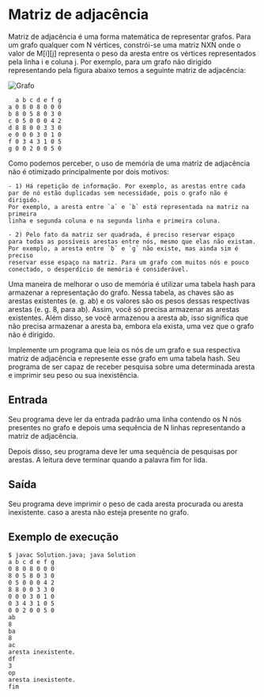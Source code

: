 # Matriz de adjacência

Matriz de adjacência é uma forma matemática de representar grafos. Para um grafo qualquer com N vértices, constrói-se uma matriz NXN onde o valor de M[i][j] representa o peso da aresta entre os vértices representados pela linha i e coluna j. Por exemplo, para um grafo não dirigido representando pela figura abaixo temos a seguinte matriz de adjacência:

![Grafo](https://github.com/Viniciuswps/tst-eda/edit/master/MatrizDeAdjacencia/grafo_nao_dirigido.png)

      a b c d e f g
    a 0 8 0 8 0 0 0
    b 8 0 5 8 0 3 0
    c 0 5 0 0 0 4 2
    d 8 8 0 0 3 3 0
    e 0 0 0 3 0 1 0
    f 0 3 4 3 1 0 5
    g 0 0 2 0 0 5 0

Como podemos perceber, o uso de memória de uma matriz de adjacência não é otimizado principalmente por dois motivos:
	
	- 1) Há repetição de informação. Por exemplo, as arestas entre cada
	par de nó estão duplicadas sem necessidade, pois o grafo não é dirigido.
	Por exemplo, a aresta entre `a` e `b` está representada na matriz na primeira
	linha e segunda coluna e na segunda linha e primeira coluna.
	
	- 2) Pelo fato da matriz ser quadrada, é preciso reservar espaço
	para todas as possíveis arestas entre nós, mesmo que elas não existam.
	Por exemplo, a aresta entre `b` e `g` não existe, mas ainda sim é preciso
	reservar esse espaço na matriz. Para um grafo com muitos nós e pouco
	conectado, o desperdício de memória é considerável.
	
Uma maneira de melhorar o uso de memória é utilizar uma tabela hash para armazenar a representação do grafo. Nessa tabela, as chaves são as arestas existentes (e. g. ab) e os valores são os pesos dessas respectivas arestas (e. g. 8, para ab). Assim, você só precisa armazenar as arestas existentes. Além disso, se você armazenou a aresta ab, isso significa que não precisa armazenar a aresta ba, embora ela exista, uma vez que o grafo não é dirigido.

Implemente um programa que leia os nós de um grafo e sua respectiva matriz de adjacência e represente esse grafo em uma tabela hash. Seu programa de ser capaz de receber pesquisa sobre uma determinada aresta e imprimir seu peso ou sua inexistência.

## Entrada

Seu programa deve ler da entrada padrão uma linha contendo os N nós presentes no grafo e depois uma sequência de N linhas representando a matriz de adjacência.

Depois disso, seu programa deve ler uma sequência de pesquisas por arestas. A leitura deve terminar quando a palavra fim for lida.

## Saída

Seu programa deve imprimir o peso de cada aresta procurada ou aresta inexistente. caso a aresta não esteja presente no grafo.

## Exemplo de execução

	$ javac Solution.java; java Solution
	a b c d e f g
	0 8 0 8 0 0 0
	8 0 5 8 0 3 0
	0 5 0 0 0 4 2
	8 8 0 0 3 3 0
	0 0 0 3 0 1 0
	0 3 4 3 1 0 5
	0 0 2 0 0 5 0
	ab
	8
	ba
	8
	ac
	aresta inexistente.
	df
	3
	op
	aresta inexistente.
	fim